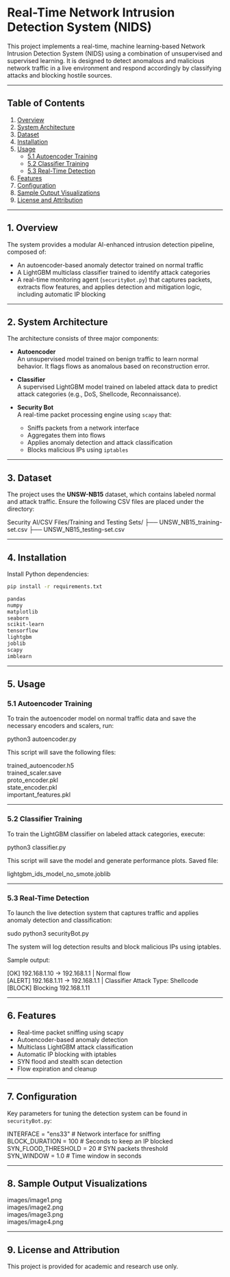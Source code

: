 # Real-Time Network Intrusion Detection System (NIDS)

This project implements a real-time, machine learning-based Network Intrusion Detection System (NIDS) using a combination of unsupervised and supervised learning. It is designed to detect anomalous and malicious network traffic in a live environment and respond accordingly by classifying attacks and blocking hostile sources.

---

## Table of Contents

1. [Overview](#1-overview)  
2. [System Architecture](#2-system-architecture)  
3. [Dataset](#3-dataset)  
4. [Installation](#4-installation)  
5. [Usage](#5-usage)  
   - [5.1 Autoencoder Training](#51-autoencoder-training)  
   - [5.2 Classifier Training](#52-classifier-training)  
   - [5.3 Real-Time Detection](#53-real-time-detection)  
6. [Features](#6-features)  
7. [Configuration](#7-configuration)  
8. [Sample Output Visualizations](#8-sample-output-visualizations)  
9. [License and Attribution](#9-license-and-attribution)

---

## 1. Overview

The system provides a modular AI-enhanced intrusion detection pipeline, composed of:

- An autoencoder-based anomaly detector trained on normal traffic
- A LightGBM multiclass classifier trained to identify attack categories
- A real-time monitoring agent (`securityBot.py`) that captures packets, extracts flow features, and applies detection and mitigation logic, including automatic IP blocking

---

## 2. System Architecture

The architecture consists of three major components:

- **Autoencoder**  
  An unsupervised model trained on benign traffic to learn normal behavior. It flags flows as anomalous based on reconstruction error.

- **Classifier**  
  A supervised LightGBM model trained on labeled attack data to predict attack categories (e.g., DoS, Shellcode, Reconnaissance).

- **Security Bot**  
  A real-time packet processing engine using `scapy` that:
  - Sniffs packets from a network interface
  - Aggregates them into flows
  - Applies anomaly detection and attack classification
  - Blocks malicious IPs using `iptables`

---

## 3. Dataset

The project uses the **UNSW-NB15** dataset, which contains labeled normal and attack traffic. Ensure the following CSV files are placed under the directory:

Security AI/CSV Files/Training and Testing Sets/
├── UNSW_NB15_training-set.csv
├── UNSW_NB15_testing-set.csv


---

## 4. Installation

Install Python dependencies:

```bash
pip install -r requirements.txt

pandas
numpy
matplotlib
seaborn
scikit-learn
tensorflow
lightgbm
joblib
scapy
imblearn
```

---

## 5. Usage

### 5.1 Autoencoder Training

To train the autoencoder model on normal traffic data and save the necessary encoders and scalers, run:

python3 autoencoder.py

This script will save the following files:

trained_autoencoder.h5  
trained_scaler.save  
proto_encoder.pkl  
state_encoder.pkl  
important_features.pkl

---

### 5.2 Classifier Training

To train the LightGBM classifier on labeled attack categories, execute:

python3 classifier.py

This script will save the model and generate performance plots. Saved file:

lightgbm_ids_model_no_smote.joblib

---

### 5.3 Real-Time Detection

To launch the live detection system that captures traffic and applies anomaly detection and classification:

sudo python3 securityBot.py

The system will log detection results and block malicious IPs using iptables.

Sample output:

[OK] 192.168.1.10 → 192.168.1.1 | Normal flow  
[ALERT] 192.168.1.11 → 192.168.1.1 | Classifier Attack Type: Shellcode  
[BLOCK] Blocking 192.168.1.11

---

## 6. Features

- Real-time packet sniffing using scapy  
- Autoencoder-based anomaly detection  
- Multiclass LightGBM attack classification  
- Automatic IP blocking with iptables  
- SYN flood and stealth scan detection  
- Flow expiration and cleanup  

---

## 7. Configuration

Key parameters for tuning the detection system can be found in `securityBot.py`:

INTERFACE = "ens33"             # Network interface for sniffing  
BLOCK_DURATION = 100            # Seconds to keep an IP blocked  
SYN_FLOOD_THRESHOLD = 20        # SYN packets threshold  
SYN_WINDOW = 1.0                # Time window in seconds  

---

## 8. Sample Output Visualizations

images/image1.png  
images/image2.png  
images/image3.png  
images/image4.png  

---

## 9. License and Attribution

This project is provided for academic and research use only.